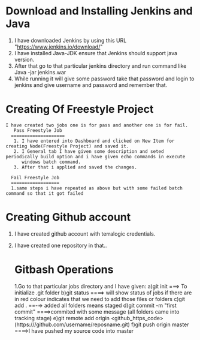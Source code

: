 Download and Installing Jenkins and Java
========================================
   1. I have downloaded Jenkins by using this URL "https://www.jenkins.io/download/"
   2. I have installed Java-JDK ensure that Jenkins should support java version.
   3. After that go to that particular jenkins directory and run command like Java -jar jenkins.war
   4. While running it will give some password take that password and login to jenkins and give username and password and remember that.

 Creating Of Freestyle Project
==============================
    I have created two jobs one is for pass and another one is for fail.
       Pass Freestyle Job
      ====================
       1. I have entered into Dashboard and clicked on New Item for creating Node(Freestyle Project) and saved it.
       2. I General tab I have given some description and seted periodically build option and i have given echo commands in execute 
          windows batch command.
       3. After that i applied and saved the changes.
       
      Fail Freestyle Job
      ==================
      1.same steps i have repeated as above but with some failed batch command so that it got failed

 Creating Github account
 ======================
 1. I have created github account with terralogic credentials.
 2. I have created one repository in that..

     Gitbash Operations
    =====================
    1.Go to that particular jobs directory and I have given:
            a)git init ===> To initialize .git folder
            b)git status ====> will show status of jobs if there are in red colour indicates that we need to add those files or folders
            c)git add . ==-=> added all folders means staged
            d)git commit -m "first commit" ====>commited with some message (all folders came into tracking stage)
            e)git remote add origin <github_https_code>(https://<token>/github.com/username/reposname.git)
            f)git push origin master ====>I have pushed my source code into master
    
          
